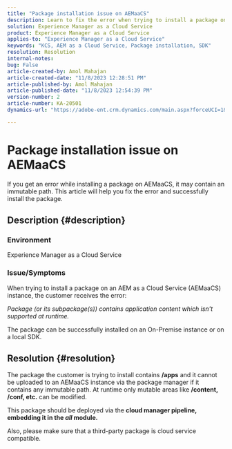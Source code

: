 ```yaml
---
title: "Package installation issue on AEMaaCS"
description: Learn to fix the error when trying to install a package on Adobe Experience Manager as a Cloud Service. Ensure third-party package is cloud service compatible.
solution: Experience Manager as a Cloud Service
product: Experience Manager as a Cloud Service
applies-to: "Experience Manager as a Cloud Service"
keywords: "KCS, AEM as a Cloud Service, Package installation, SDK"
resolution: Resolution
internal-notes: 
bug: False
article-created-by: Amol Mahajan
article-created-date: "11/8/2023 12:28:51 PM"
article-published-by: Amol Mahajan
article-published-date: "11/8/2023 12:54:39 PM"
version-number: 2
article-number: KA-20501
dynamics-url: "https://adobe-ent.crm.dynamics.com/main.aspx?forceUCI=1&pagetype=entityrecord&etn=knowledgearticle&id=ff700d5a-327e-ee11-8179-6045bd006b3d"

---
```

# Package installation issue on AEMaaCS


If you get an error while installing a package on AEMaaCS, it may contain an immutable path. This article will help you fix the error and successfully install the package.

## Description {#description}


### <b>Environment</b>

Experience Manager as a Cloud Service



### <b>Issue/Symptoms</b>

When trying to install a package on an AEM as a Cloud Service (AEMaaCS) instance, the customer receives the error:

*Package (or its subpackage(s)) contains application content which isn't supported at runtime.*



The package can be successfully installed on an On-Premise instance or on a local SDK.


## Resolution {#resolution}


The package the customer is trying to install contains <b>/apps</b> and it cannot be uploaded to an AEMaaCS instance via the package manager if it contains any immutable path.
At runtime only mutable areas like <b>/content, /conf, etc.</b> can be modified.

This package should be deployed via the <b>cloud manager pipeline, embedding it in the *all* module.</b>

Also, please make sure that a third-party package is cloud service compatible.
